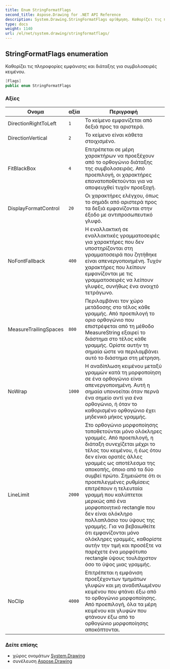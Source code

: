 ```yaml
---
title: Enum StringFormatFlags
second_title: Aspose.Drawing for .NET API Reference
description: System.Drawing.StringFormatFlags αρίθμηση. Καθορίζει τις πληροφορίες εμφάνισης και διάταξης για συμβολοσειρές κειμένου.
type: docs
weight: 1140
url: /el/net/system.drawing/stringformatflags/
---
```

## StringFormatFlags enumeration

Καθορίζει τις πληροφορίες εμφάνισης και διάταξης για συμβολοσειρές κειμένου.

```csharp
[Flags]
public enum StringFormatFlags
```

### Αξίες

| Ονομα | αξία | Περιγραφή |
| --- | --- | --- |
| DirectionRightToLeft | `1` | Το κείμενο εμφανίζεται από δεξιά προς τα αριστερά. |
| DirectionVertical | `2` | Το κείμενο είναι κάθετα στοιχισμένο. |
| FitBlackBox | `4` | Επιτρέπεται σε μέρη χαρακτήρων να προεξέχουν από το ορθογώνιο διάταξης της συμβολοσειράς. Από προεπιλογή, οι χαρακτήρες επανατοποθετούνται για να αποφευχθεί τυχόν προεξοχή. |
| DisplayFormatControl | `20` | Οι χαρακτήρες ελέγχου, όπως το σημάδι από αριστερά προς τα δεξιά εμφανίζονται στην έξοδο με αντιπροσωπευτικό γλυφό. |
| NoFontFallback | `400` | Η εναλλακτική σε εναλλακτικές γραμματοσειρές για χαρακτήρες που δεν υποστηρίζονται στη γραμματοσειρά που ζητήθηκε είναι απενεργοποιημένη. Τυχόν χαρακτήρες που λείπουν εμφανίζονται με τις γραμματοσειρές να λείπουν γλυφές, συνήθως ένα ανοιχτό τετράγωνο. |
| MeasureTrailingSpaces | `800` | Περιλαμβάνει τον χώρο μετάδοσης στο τέλος κάθε γραμμής. Από προεπιλογή το οριο ορθογώνιο που επιστρέφεται από τη μέθοδο MeasureString εξαιρεί το διάστημα στο τέλος κάθε γραμμής. Ορίστε αυτήν τη σημαία ώστε να περιλαμβάνει αυτό το διάστημα στη μέτρηση. |
| NoWrap | `1000` | Η αναδίπλωση κειμένου μεταξύ γραμμών κατά τη μορφοποίηση σε ένα ορθογώνιο είναι απενεργοποιημένη. Αυτή η σημαία υπονοείται όταν περνά ένα σημείο αντί για ένα ορθογώνιο, ή όταν το καθορισμένο ορθογώνιο έχει μηδενικό μήκος γραμμής. |
| LineLimit | `2000` | Στο ορθογώνιο μορφοποίησης τοποθετούνται μόνο ολόκληρες γραμμές. Από προεπιλογή, η διάταξη συνεχίζεται μέχρι το τέλος του κειμένου, ή έως ότου δεν είναι ορατές άλλες γραμμές ως αποτέλεσμα της αποκοπής, όποιο από τα δύο συμβεί πρώτο. Σημειώστε ότι οι προεπιλεγμένες ρυθμίσεις επιτρέπουν η τελευταία γραμμή που καλύπτεται μερικώς από ένα μορφοποιητικό rectangle που δεν είναι ολόκληρο πολλαπλάσιο του ύψους της γραμμής. Για να βεβαιωθείτε ότι εμφανίζονται μόνο ολόκληρες γραμμές, καθορίστε αυτήν την τιμή και προσέξτε να παρέχετε ένα μορφότυπο rectangle ύψους τουλάχιστον όσο το ύψος μιας γραμμής. |
| NoClip | `4000` | Επιτρέπεται η εμφάνιση προεξέχοντων τμημάτων γλυφών και μη αναδιπλωμένου κειμένου που φτάνει έξω από το ορθογώνιο μορφοποίησης. Από προεπιλογή, όλα τα μέρη κειμένου και γλυφών που φτάνουν έξω από το ορθογώνιο μορφοποίησης αποκόπτονται. |

### Δείτε επίσης

* χώρος ονομάτων [System.Drawing](../../system.drawing/)
* συνέλευση [Aspose.Drawing](../../)


